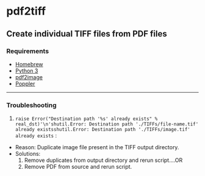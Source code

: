 # pdf2tiff
## Create individual TIFF files from PDF files

### Requirements
* [Homebrew](https://brew.sh/ "Homebrew")
* [Python 3](https://docs.brew.sh/Homebrew-and-Python)
* [pdf2image](https://pypi.org/project/pdf2image/)
* [Poppler](https://formulae.brew.sh/formula/poppler)

------------

### Troubleshooting
1. ```raise Error("Destination path '%s' already exists" % real_dst)'\n'shutil.Error: Destination path './TIFFs/file-name.tif' already existsshutil.Error: Destination path './TIFFs/image.tif' already exists``` : 
* Reason: Duplicate image file present in the TIFF output directory.
* Solutions:
	1. Remove duplicates from output directory and rerun script....OR
	2. Remove PDF from source and rerun script.
